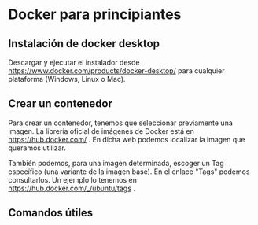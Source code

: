 Docker para principiantes
=========================

Instalación de docker desktop
-----------------------------
Descargar y ejecutar el instalador desde https://www.docker.com/products/docker-desktop/ para cualquier plataforma (Windows, Linux o Mac).

Crear un contenedor
-------------------
Para crear un contenedor, tenemos que seleccionar previamente una imagen. La librería oficial de imágenes de Docker está en https://hub.docker.com/ . En dicha web podemos localizar la imagen que queramos utilizar. 

También podemos, para una imagen determinada, escoger un Tag específico (una variante de la imagen base). En el enlace "Tags" podemos consultarlos. Un ejemplo lo tenemos en https://hub.docker.com/_/ubuntu/tags .

Comandos útiles
---------------